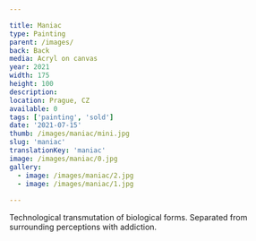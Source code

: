```yaml
---

title: Maniac
type: Painting
parent: /images/
back: Back
media: Acryl on canvas
year: 2021
width: 175
height: 100
description: 
location: Prague, CZ
available: 0
tags: ['painting', 'sold']
date: '2021-07-15'
thumb: /images/maniac/mini.jpg
slug: 'maniac'
translationKey: 'maniac'
image: /images/maniac/0.jpg
gallery:
  - image: /images/maniac/2.jpg
  - image: /images/maniac/1.jpg
  
---
```

Technological transmutation of biological forms. Separated from surrounding perceptions with addiction.
